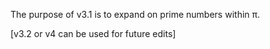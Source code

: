 The purpose of v3.1 is to expand on prime numbers within π.

[v3.2 or v4 can be used for future edits]